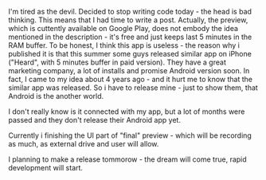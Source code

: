 I'm tired as the devil. Decided to stop writing code today - the head is bad thinking. This means that I had time to write a post. Actually, the preview, which is cuttently available on Google Play, does not embody the idea mentioned in the description - it's free and just keeps last 5 minutes in the RAM buffer. To be honest, I think this app is useless - the reason why i published it is that this summer some guys released similar app on iPhone ("Heard", with 5 minutes buffer in paid version). They have a great marketing company, a lot of installs and promise Android version soon. In fact, I came to my idea about 4 years ago - and it hurt me to know that the similar app was released. So i have to release mine - just to show them, that Android is the another world.

I don't really know is it connected with my app, but a lot of months were passed and they don't release their Android app yet.

Currently i finishing the UI part of "final" preview - which will be recording as much, as external drive and user will allow.

I planning to make a release tommorow - the dream will come true, rapid development will start.
